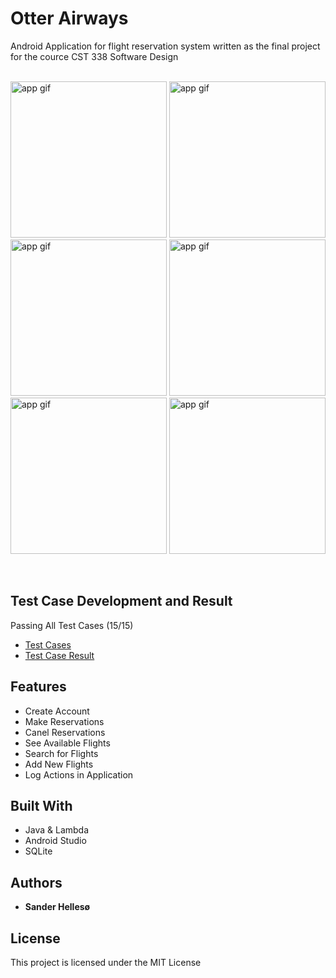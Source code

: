 # Otter Airways
Android Application for flight reservation system written as the final project for the cource CST 338 Software Design
<br>
<br>
<p float="left">
  <img src="https://github.com/sanderhelleso/flightReservationSystem/blob/master/preview/Screenshot_1544675764.png" alt="app gif" width=250>
  <img src="https://github.com/sanderhelleso/flightReservationSystem/blob/master/preview/Screenshot_1544675787.png" alt="app gif" width=250>
  <img src="https://github.com/sanderhelleso/flightReservationSystem/blob/master/preview/Screenshot_1544675817.png" alt="app gif" width=250>
  <img src="https://github.com/sanderhelleso/flightReservationSystem/blob/master/preview/Screenshot_1544675835.png" alt="app gif" width=250>
  <img src="https://github.com/sanderhelleso/flightReservationSystem/blob/master/preview/Screenshot_1544675868.png" alt="app gif" width=250>
  <img src="https://github.com/sanderhelleso/flightReservationSystem/blob/master/preview/Screenshot_1544675872.png" alt="app gif" width=250>
</p>
<br>

## Test Case Development and Result
Passing All Test Cases (15/15)
<ul>
  <li><a href="https://github.com/sanderhelleso/flightReservationSystem/blob/master/testcases/project2_part2.pdf">Test Cases</a></li>
  <li><a href="https://github.com/sanderhelleso/flightReservationSystem/blob/master/testcases/project2_part3_testcases_sanderhellesoe.doc.pdf">Test Case Result</a></li>
</ul>

## Features
* Create Account
* Make Reservations
* Canel Reservations
* See Available Flights
* Search for Flights
* Add New Flights
* Log Actions in Application

## Built With

* Java & Lambda
* Android Studio
* SQLite

## Authors

* **Sander Hellesø**

## License

This project is licensed under the MIT License
